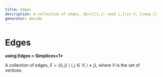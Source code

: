 ```yaml
---
title: Edges
description: A collection of edges, $E=\{(i,j) \mid i,j\in V, i\neq j\}$, where $V$ is the set of vertices. 
generator: doxide
---
```



# Edges

**using Edges = Simplices&lt;1&gt;**



A collection of edges, $E=\{(i,j) \mid i,j\in V, i\neq j\}$, where $V$ is the set of vertices.
 




